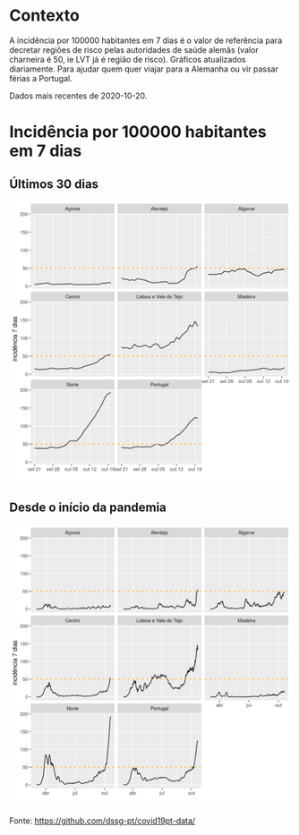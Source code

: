 # Contexto
A incidência por 100000 habitantes em 7 dias é o valor de referência para decretar regiões de risco pelas autoridades de saúde alemãs (valor charneira é 50, ie LVT já é região de risco). Gráficos atualizados diariamente. Para ajudar quem quer viajar para a Alemanha ou vir passar férias a Portugal.

Dados mais recentes de 2020-10-20.

# Incidência por 100000 habitantes em 7 dias
## Últimos 30 dias

![alt text](https://github.com/jmigueldelgado/covid-incidence-portugal/blob/master/incidencia_ultimos_30_dias.png?raw=true)

## Desde o início da pandemia

![alt text](https://github.com/jmigueldelgado/covid-incidence-portugal/blob/master/incidencia.png?raw=true)

Fonte: https://github.com/dssg-pt/covid19pt-data/
